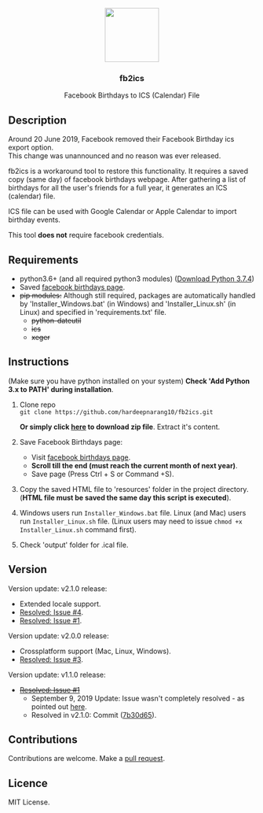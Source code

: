 <p align="center">
<img src="https://i.imgur.com/ToHPLjD.png" height="110px" width="auto"/>
<br/>
<h3 align="center">fb2ics</h3>
<p align="center">Facebook Birthdays to ICS (Calendar) File</p>
<h2></h2>
</p>

## Description

Around 20 June 2019, Facebook removed their Facebook Birthday ics export option.  
This change was unannounced and no reason was ever released.

fb2ics is a workaround tool to restore this functionality.
It requires a saved copy (same day) of facebook birthdays webpage.
After gathering a list of birthdays for all the user's friends for a full year, it generates an ICS (calendar) file.

ICS file can be used with Google Calendar or Apple Calendar to import birthday events.

This tool **does not** require facebook credentials.

## Requirements

- python3.6+ (and all required python3 modules)
  (<a href="https://www.python.org/ftp/python/3.7.4/python-3.7.4.exe">Download Python 3.7.4</a>)
- Saved <a href="https://www.facebook.com/events/birthdays/">facebook birthdays page</a>.
- ~~pip modules:~~ Although still required, packages are automatically handled by 'Installer_Windows.bat' (in Windows) and 'Installer_Linux.sh' (in Linux) and specified in 'requirements.txt' file.
  - ~~python-dateutil~~
  - ~~ics~~
  - ~~xeger~~

## Instructions

(Make sure you have python installed on your system)
**Check 'Add Python 3.x to PATH' during installation**.

1. Clone repo  
   `git clone https://github.com/hardeepnarang10/fb2ics.git`
   
   **Or simply click [here](https://codeload.github.com/hardeepnarang10/fb2ics/zip/master) to download zip file**. Extract it's content.
   
2. Save Facebook Birthdays page:
   
   - Visit <a href=" https://www.facebook.com/events/birthdays/">facebook birthdays page</a>.
   - **Scroll till the end (must reach the current month of next year)**.
   - Save page (Press Ctrl + S or Command +S).
3. Copy the saved HTML file to 'resources' folder in the project directory.
   (**HTML file must be saved the same day this script is executed**).

4. Windows users run `Installer_Windows.bat` file.
   Linux (and Mac) users run `Installer_Linux.sh` file. (Linux users may need to issue `chmod +x Installer_Linux.sh` command first).

5. Check 'output' folder for .ical file. 

## Version

Version update: v2.1.0 release:

- Extended locale support.
- [Resolved: Issue #4](../../issues/4).
- [Resolved: Issue #1](../../issues/1).

Version update: v2.0.0 release:

- Crossplatform support (Mac, Linux, Windows).
- [Resolved: Issue #3](../../issues/3).

Version update: v1.1.0 release:

- ~~[Resolved: Issue #1](../../issues/1)~~
  - September 9, 2019 Update: Issue wasn't completely resolved - as pointed out [here](../../issues/1#issuecomment-529092754).
  - Resolved in v2.1.0: Commit ([7b30d65](https://github.com/hardeepnarang10/fb2ics/commit/7b30d65e530d81b7a88b6797bef8e47f88bb0fbe)).

## Contributions

Contributions are welcome.
Make a [pull request](../../pulls).

## Licence

MIT License.